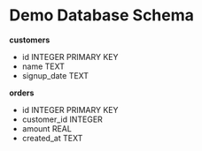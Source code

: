 # Demo Database Schema

**customers**
- id INTEGER PRIMARY KEY
- name TEXT
- signup_date TEXT

**orders**
- id INTEGER PRIMARY KEY
- customer_id INTEGER
- amount REAL
- created_at TEXT
